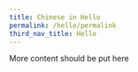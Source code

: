 ```yaml
---
title: Chinese in Hello
permalink: /hello/permalink
third_nav_title: Hello
---
```

More content should be put here
